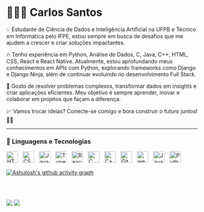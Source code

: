 # 👩🏻‍💻 Carlos Santos

💡 Estudante de Ciência de Dados e Inteligência Artificial na UFPB e Técnico em Informática pelo IFPE, estou sempre em busca de desafios que me ajudem a crescer e criar soluções impactantes.

🔥 Tenho experiência em Python, Análise de Dados, C, Java, C++, HTML, CSS, React e React Native. Atualmente, estou aprofundando meus conhecimentos em APIs com Python, explorando frameworks como Django e Django Ninja, além de continuar evoluindo no desenvolvimento Full Stack.

🎯 Gosto de resolver problemas complexos, transformar dados em insights e criar aplicações eficientes. Meu objetivo é sempre aprender, inovar e colaborar em projetos que façam a diferença.

📈 Vamos trocar ideias? Conecte-se comigo e bora construir o futuro juntos! 🚀✨

---

### 🤖 Linguagens e Tecnologias
<div>
  <img 
    align="left" 
    alt="HTML"
    title="HTML" 
    width="30px" 
    style="padding-right: 10px;" 
    src="https://cdn.jsdelivr.net/gh/devicons/devicon@latest/icons/html5/html5-original.svg" 
/>
<img 
    align="left" 
    alt="CSS" 
    title="CSS"
    width="30px" 
    style="padding-right: 10px;" 
    src="https://cdn.jsdelivr.net/gh/devicons/devicon@latest/icons/css3/css3-original.svg" 
/>
<img 
    align="left" 
    alt="JavaScript" 
    title="JavaScript"
    width="30px" 
    style="padding-right: 10px;" 
    src="https://cdn.jsdelivr.net/gh/devicons/devicon@latest/icons/javascript/javascript-original.svg" 
/>
<img 
    align="left" 
    alt="TypeScript"
    title="TypeScript" 
    width="30px" 
    style="padding-right: 10px;" 
    src="https://cdn.jsdelivr.net/gh/devicons/devicon@latest/icons/typescript/typescript-original.svg" 
/>
<img 
    align="left" 
    alt="React"
    title="React" 
    width="30px" 
    style="padding-right: 10px;" 
    src="https://cdn.jsdelivr.net/gh/devicons/devicon@latest/icons/react/react-original.svg" 
/>
<img 
    align="left" 
    alt="C" 
    title="C"
    width="30px" 
    style="padding-right: 10px;" 
    src="https://cdn.jsdelivr.net/gh/devicons/devicon@latest/icons/c/c-original.svg" 
/>
<img 
    align="left" 
    alt="C++" 
    title="C++"
    width="30px" 
    style="padding-right: 10px;" 
    src="https://cdn.jsdelivr.net/gh/devicons/devicon@latest/icons/cplusplus/cplusplus-original.svg" 
/>
<img 
    align="left" 
    alt="Git" 
    title="Git"
    width="30px" 
    style="padding-right: 10px;" 
    src="https://cdn.jsdelivr.net/gh/devicons/devicon@latest/icons/git/git-original.svg" 
/>
<img align="left" 
  alt="wes-Postgresql"
  title="Postgresql"
  width="30px" 
  style="padding-right: 10px;" 
  src="https://cdn.jsdelivr.net/gh/devicons/devicon/icons/postgresql/postgresql-original.svg">
<img 
    align="left" 
    alt="Java" 
    title="Java"
    width="30px" 
    style="padding-right: 10px;" 
    src="https://cdn.jsdelivr.net/gh/devicons/devicon@latest/icons/java/java-original.svg" 
/>

<img 
    align="left" 
    alt="Python" 
    title="Python"
    width="30px" 
    style="padding-right: 10px;" 
    src="https://cdn.jsdelivr.net/gh/devicons/devicon@latest/icons/python/python-original.svg" 
/>

</div>
<br>

##
[![Ashutosh's github activity graph](https://github-readme-activity-graph.vercel.app/graph?username=carlimmsantos&theme=react-dark)](https://github.com/ashutosh00710/github-readme-activity-graph)

##

<br/>
 
<div><br> 
  <a href="https://instagram.com/carlosfreitss_" target="_blank"><img src="https://img.shields.io/badge/-Instagram-%23E4405F?style=for-the-badge&logo=instagram&logoColor=white" target="_blank"></a>
  <a href = "mailto:carlosvit26@gmail.com"><img src="https://img.shields.io/badge/-Gmail-%23333?style=for-the-badge&logo=gmail&logoColor=white" target="_blank"></a>
 
</div>


